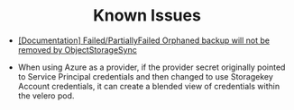 <h1 align="center">Known Issues</h1>

- [[Documentation] Failed/PartiallyFailed Orphaned backup will not be removed by ObjectStorageSync](https://github.com/vmware-tanzu/velero/issues/4483)

- When using Azure as a provider, if the provider secret originally pointed to Service Principal credentials and then changed to use Storagekey Account credentials, it can create a blended view of credentials within the velero pod.
